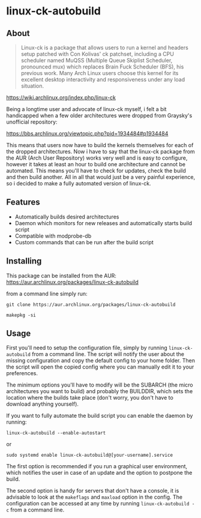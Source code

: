 # linux-ck-autobuild

## About 
> Linux-ck is a package that allows users to run a kernel and headers setup patched with Con Kolivas' ck patchset, including a CPU scheduler named MuQSS (Multiple Queue Skiplist Scheduler, pronounced mux) which replaces Brain Fuck Scheduler (BFS), his previous work. Many Arch Linux users choose this kernel for its excellent desktop interactivity and responsiveness under any load situation.

https://wiki.archlinux.org/index.php/linux-ck

Being a longtime user and advocate of linux-ck myself, i felt a bit handicapped when a few older architectures were dropped from Graysky's unofficial repository:

https://bbs.archlinux.org/viewtopic.php?pid=1934484#p1934484

This means that users now have to build the kernels themselves for each of the dropped architectures. Now i have to say that the linux-ck package from the AUR (Arch User Repository) works very well and is easy to configure, however it takes at least an hour to build one architecture and cannot be automated.
This means you'll have to check for updates, check the build and then build another. All in all that would just be a very painful experience, so i decided to make a fully automated version of linux-ck.

## Features

* Automatically builds desired architectures
* Daemon which monitors for new releases and automatically starts build script
* Compatible with modprobe-db
* Custom commands that can be run after the build script

## Installing

This package can be installed from the AUR:
https://aur.archlinux.org/packages/linux-ck-autobuild

from a command line simply run:

``git clone https://aur.archlinux.org/packages/linux-ck-autobuild``

``makepkg -si``

## Usage
First you'll need to setup the configuration file, simply by running ``linux-ck-autobuild`` from a command line. The script will notify the user about the missing configuration and copy the default config to your home folder. Then the script will open the copied config where you can manually edit it to your preferences.

The minimum options you'll have to modify will be the SUBARCH (the micro architectures you want to build) and probably the BUILDDIR, which sets the location where the builds take place (don't worry, you don't have to download anything yourself).

If you want to fully automate the build script you can enable the daemon by running:

``linux-ck-autobuild --enable-autostart``

or

``sudo systemd enable linux-ck-autobuild@[your-username].service``

The first option is recommended if you run a graphical user environment, which notifies the user in case of an update and the option to postpone the build.

The second option is handy for servers that don't have a console, it is advisable to look at the ``makeflags`` and ``maxload`` option in the config. The configuration can be accessed at any time by running ``linux-ck-autobuild -c``
from a command line.
